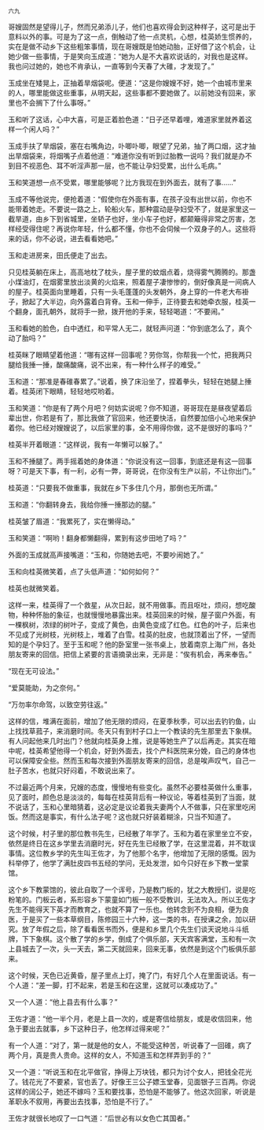     六九 

   哥嫂固然是望得儿子，然而兄弟添儿子，他们也喜欢得会到这种样子，这可是出于意料以外的事。可是为了这一点，倒触动了他一点灵机，心想，桂英娇生惯养的，实在是做不动乡下这些粗笨事情，现在哥嫂既是怕她动胎，正好借了这个机会，让她少做一些事情，于是笑向玉成道：“她为人是不大喜欢说话的，对我也是这样。我也问过她的，她也不肯承认，一直等到今天春了大碓，才发现了。”

   玉成坐在矮晃上，正抽着旱烟袋呢。便道：“这是你嫂嫂不好，她一个由城市里来的人，哪里能做这些重事，从明天起，这些事都不要她做了。以前她没有回来，家里也不会搁下了什么事呀。”

   玉和听了这话，心中大喜，可是正着脸色道：“日子还早着哩，难道家里就养着这样一个闲人吗？”

   玉成手扶了旱烟袋，塞在右嘴角边，卟唧卟唧，眼望了兄弟，抽了两口烟，这才抽出旱烟袋来，将烟嘴子点着他道：“难道你没有听到过胎教一说吗？我们就是办不到目不视恶色、耳不听淫声那一层，也不能让孕妇受累，出什么毛病。”

   玉和笑道想一点不受累，哪里能够呢？比方我现在到外面去，就有了事……”

   玉成不等他说完，便抢着道：“假使你在外面有事，在孩子没有出世以前，你也不能带着她走。不要说一路之上，轮船火车，那种震动是孕妇受不了，就是家里这一截旱道，由乡下到省城里，坐轿子也好，坐小车子也好，都颠簸得非常之厉害，怎样经受得住呢？再说你年轻，什么都不懂，你也不会伺候一个双身子的人。这些将来的话，你不必说，进去看看她吧。”

   玉和走进房来，田氏便走了出去。

   只见桂英躺在床上，高高地枕了枕头，屋子里的蚊烟点着，烧得雾气腾腾的。那盏小煤油灯，在烟雾里放出淡黄的火焰来，照着屋子凄惨惨的，倒好像真是一间病人的屋子。桂英面向里睡着，只有一头毛蓬蓬的头发朝外，身上穿的一件老大布褂子，掀起了大半边，向外露着白背脊。玉和一伸手，正待要去和她牵衣服，桂英一个翻身，面孔朝外，就将手一掀，拨开他的手来，轻轻喝道：“不要闹。”

   玉和看她的脸色，白中透红，和平常人无二，就轻声问道：“你到底怎么了，真个动了胎吗？”

   桂英眯了眼睛望着他道：“哪有这样一回事呢？劳你驾，你帮我一个忙，把我两只腿给我捶一捶，酸痛酸痛，说不出来，有一种什么样子的难受。”

   玉和道：“那准是春碓春累了。”说着，换了床沿坐了，捏着拳头，轻轻在她腿上捶着。桂英闭下眼睛，轻轻地哎哟着。

   玉和笑道：“你是有了两个月吧？何妨实说呢？你不知道，哥哥现在是昼夜望着后辈出世，你若是有了，那比我做了官回来，他还要快活，自然要加倍小心地来保护着你。他已经对嫂嫂说了，以后家里的事，全不用得你做，这不是很好的事吗？”

   桂英半开着眼道：“这样说，我有一年懒可以躲了。”

   玉和不捶腿了。两手摇着她的身体道：“你说没有这一回事，到底还是有这一回事呀？可是天下事，有一利，必有一弊，哥哥说，在你没有生产以前，不让你出门。”

   桂英道：“只要我不做重事，我就在乡下多住几个月，那倒也无所谓。”

   玉和道：“你翻转身去，我给你捶一捶那边的腿。”

   桂英皱了眉道：“我累死了，实在懒得动。”

   玉和笑道：“啊哟！翻身都懒翻得，累到有这步田地了吗？”

   外面的玉成就高声接嘴道：“玉和，你随她去吧，不要吵闹她了。”

   玉和向桂英微笑着，点了头低声道：“如何如何？”

   桂英也就微笑着。

   这样一来，桂英得了一个救星，从次日起，就不用做事。而且呕吐，烦闷，想吃酸物，种种怀胎的象征，也就慢慢地暴露出来。桂英回来的时候，屋子窗户外面，有一棵枫树，浓绿的树叶子，变成了黄色，由黄色变成了红色。红色的叶子，后来也不见成了光树枝，光树枝上，堆着了白雪。桂英的肚皮，也就顶着出了怀，一望而知的是个孕妇了。至于玉和呢？他的卧室里一张书桌上，放着南京上海广州，各处朋友寄来的回信。把信上紧要的言语摘录出来，无非是：“俟有机会，再来奉告。”

   “现在无可设法。”

   “爱莫能助，为之奈何。”

   “万勿率尔命驾，以致空劳往返。”

   这样的信，堆满在面前，增加了他无限的烦闷，在夏季秋季，可以出去钓钓鱼，山上找找草菰子，来消磨时间。冬天只有到村子口上一个教读的先生那里去下象棋。有人问起他来几时出门？他就向桂英身上推，说是等她生产了以后再走。其实在暗中呢，桂英希望他得一个机会，好到外面去，找个产科医院来分娩，自己的身体也可以保障安全些。然而玉和每次接到外面朋友寄来的回信，总是唉声叹气，自己一肚子苦水，也就只好闷着，不敢说出来了。

   不过最近两个月来，兄嫂的态度，慢慢地有些变化。虽然不必要桂英做什么重事，见了面时，颜色总是淡淡的，每每在桂英背后有一种议论，等着桂英到了当面，就不说话了，玉和心里暗猜着，这必定是议论着我夫妻两个人不做事，只在家里吃闲饭。然而这是事实，有什么法子呢？这也就只好装着糊涂，只当不知道了。

   这个时候，村子里的那位教书先生，已经散了年学了。玉和为着在家里坐立不安，依然是终日在这乡学里去消磨时光，好在先生已经散了学，在这里混着，并不耽误事情。这位教乡学的先生叫王佐才，为了他那个名字，他增加了无限的感慨。因为科举停了，他学了满肚皮四书五经的学问，无处发泄，如今只好在乡下教一堂蒙馆。

   这个乡下教蒙馆的，彼此自取了一个诨号，乃是教门板的，犹之大教授们，说是吃粉笔的。门板云者，系形容乡下蒙童如门板一般不受教训，无法攻入。所以王佐才先生不能得天下英才而教育之，也就不算了一乐也。他转念到不为良相，便为良医，于是买了一些本草纲目，陈修园三十六种，这一类的书，在授课之余，加以研究。放了年假之后，除了看看医书而外，便是和乡里几个先生们谈天说地斗斗纸牌，下下象棋。这个散了学的乡学，倒成了个俱乐部，天天宾客满堂，玉和有一次上县城去了一次，头一天去，第二天就回来，回来无事，依然是到这个门板俱乐部来。

   这个时候，天色已近黄昏，屋子里点上灯，掩了门，有好几个人在里面说话。有一个人道：“差一脚，打不起来，若是玉和在这里，这就可以凑成功了。”

   又一个人道：“他上县去有什么事？”

   王佐才道：“他一半个月，老是上县一次的，或是寄信给朋友，或是收信回来，他急于要出去就事，乡下这种日子，他怎样过得来呢？”

   有一个人道：“对了，第一就是他的女人，不能受这种苦，听说春了一回碓，病了两个月，真是贵人贵命。这样的女人，不知道玉和怎样弄到手的？”

   又一个道：“听说玉和在北平做官，挣得上万块钱，都只为讨个女人，把钱全花光了。钱花光了不要紧，官也丢了。好像王三公子嫖玉堂春，见面银子三百两。你说这样的阔公子，她还不嫁吗？玉和要找事，恐怕是不能够了。他这次回家，听说是革职永不叙用，再要出去找事，恐怕是不行了。”

   王佐才就很长地叹了一口气道：“后世必有以女色亡其国者。”

